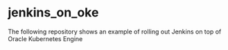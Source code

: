 # jenkins_on_oke
The following repository shows an example of rolling out Jenkins on top of Oracle Kubernetes Engine
